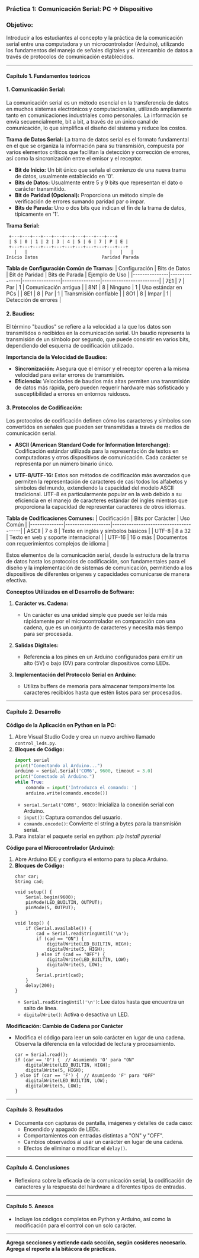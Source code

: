 ### Práctica 1: Comunicación Serial: PC → Dispositivo

### **Objetivo:**
Introducir a los estudiantes al concepto y la práctica de la comunicación serial entre una computadora y un microcontrolador (Arduino), utilizando los fundamentos del manejo de señales digitales y el intercambio de datos a través de protocolos de comunicación establecidos.

---

#### Capítulo 1. Fundamentos teóricos

#### 1. Comunicación Serial: 
La comunicación serial es un método esencial en la transferencia de datos en muchos sistemas electrónicos y computacionales, utilizado ampliamente tanto en comunicaciones industriales como personales. La información se envía secuencialmente, bit a bit, a través de un único canal de comunicación, lo que simplifica el diseño del sistema y reduce los costos.

**Trama de Datos Serial:**
La trama de datos serial es el formato fundamental en el que se organiza la información para su transmisión, compuesta por varios elementos críticos que facilitan la detección y corrección de errores, así como la sincronización entre el emisor y el receptor.

- **Bit de Inicio:** Un bit único que señala el comienzo de una nueva trama de datos, usualmente establecido en '0'.
- **Bits de Datos:** Usualmente entre 5 y 9 bits que representan el dato o carácter transmitido.
- **Bit de Paridad (Opcional):** Proporciona un método simple de verificación de errores sumando paridad par o impar.
- **Bits de Parada:** Uno o dos bits que indican el fin de la trama de datos, típicamente en '1'.

**Trama Serial:**
```
 +---+---+---+---+---+---+---+---+---+---+
 | S | 0 | 1 | 2 | 3 | 4 | 5 | 6 | 7 | P | E |
 +---+---+---+---+---+---+---+---+---+---+---+
   |   |                               |   |   |
Inicio Datos                        Paridad Parada
```
**Tabla de Configuración Común de Tramas:**
| Configuración | Bits de Datos | Bit de Paridad | Bits de Parada | Ejemplo de Uso         |
|---------------|---------------|----------------|----------------|------------------------|
| 7E1           | 7             | Par            | 1              | Comunicación antigua   |
| 8N1           | 8             | Ninguno        | 1              | Uso estándar en PCs    |
| 8E1           | 8             | Par            | 1              | Transmisión confiable  |
| 8O1           | 8             | Impar          | 1              | Detección de errores   |

#### 2. Baudios:
El término "baudios" se refiere a la velocidad a la que los datos son transmitidos o recibidos en la comunicación serial. Un baudio representa la transmisión de un símbolo por segundo, que puede consistir en varios bits, dependiendo del esquema de codificación utilizado.

**Importancia de la Velocidad de Baudios:**
- **Sincronización:** Asegura que el emisor y el receptor operen a la misma velocidad para evitar errores de transmisión.
- **Eficiencia:** Velocidades de baudios más altas permiten una transmisión de datos más rápida, pero pueden requerir hardware más sofisticado y susceptibilidad a errores en entornos ruidosos.

#### 3. Protocolos de Codificación:
Los protocolos de codificación definen cómo los caracteres y símbolos son convertidos en señales que pueden ser transmitidas a través de medios de comunicación serial.

- **ASCII (American Standard Code for Information Interchange):** Codificación estándar utilizada para la representación de textos en computadoras y otros dispositivos de comunicación. Cada carácter se representa por un número binario único.
  
- **UTF-8/UTF-16:** Estos son métodos de codificación más avanzados que permiten la representación de caracteres de casi todos los alfabetos y símbolos del mundo, extendiendo la capacidad del modelo ASCII tradicional. UTF-8 es particularmente popular en la web debido a su eficiencia en el manejo de caracteres estándar del inglés mientras que proporciona la capacidad de representar caracteres de otros idiomas.

**Tabla de Codificaciones Comunes:**
| Codificación | Bits por Carácter | Uso Común                             |
|--------------|-------------------|---------------------------------------|
| ASCII        | 7 o 8             | Texto en inglés y símbolos básicos    |
| UTF-8        | 8 a 32            | Texto en web y soporte internacional  |
| UTF-16       | 16 o más          | Documentos con requerimientos complejos de idioma |

Estos elementos de la comunicación serial, desde la estructura de la trama de datos hasta los protocolos de codificación, son fundamentales para el diseño y la implementación de sistemas de comunicación, permitiendo a los dispositivos de diferentes orígenes y capacidades comunicarse de manera efectiva.

**Conceptos Utilizados en el Desarrollo de Software:**
1. **Carácter vs. Cadena:**  
   - Un carácter es una unidad simple que puede ser leída más rápidamente por el microcontrolador en comparación con una cadena, que es un conjunto de caracteres y necesita más tiempo para ser procesada.

2. **Salidas Digitales:**  
   - Referencia a los pines en un Arduino configurados para emitir un alto (5V) o bajo (0V) para controlar dispositivos como LEDs.

3. **Implementación del Protocolo Serial en Arduino:**  
   - Utiliza buffers de memoria para almacenar temporalmente los caracteres recibidos hasta que estén listos para ser procesados.

---

#### Capítulo 2. Desarrollo

**Código de la Aplicación en Python en la PC:**
1. Abre Visual Studio Code y crea un nuevo archivo llamado `control_leds.py`.
2. **Bloques de Código:**
   ```python
   import serial
   print("Conectando al Arduino...")
   arduino = serial.Serial('COM6', 9600, timeout = 3.0)
   print("Conectado al Arduino.")
   while True:
       comando = input('Introduzca el comando: ')
       arduino.write(comando.encode())
   ```
   - `serial.Serial('COM6', 9600)`: Inicializa la conexión serial con Arduino.
   - `input()`: Captura comandos del usuario.
   - `comando.encode()`: Convierte el string a bytes para la transmisión serial.
3. Para instalar el paquete serial en python: *pip install pyserial*
   
  


**Código para el Microcontrolador (Arduino):**
1. Abre Arduino IDE y configura el entorno para tu placa Arduino.
2. **Bloques de Código:**
   ```arduino
   char car;
   String cad;

   void setup() {
       Serial.begin(9600);
       pinMode(LED_BUILTIN, OUTPUT);
       pinMode(5, OUTPUT);
   }

   void loop() {
       if (Serial.available()) {
           cad = Serial.readStringUntil('\n');
           if (cad == "ON") {
               digitalWrite(LED_BUILTIN, HIGH);
               digitalWrite(5, HIGH);
           } else if (cad == "OFF") {
               digitalWrite(LED_BUILTIN, LOW);
               digitalWrite(5, LOW);
           }
           Serial.print(cad);
       }
       delay(200);
   }
   ```
   - `Serial.readStringUntil('\n')`: Lee datos hasta que encuentra un salto de línea.
   - `digitalWrite()`: Activa o desactiva un LED.

**Modificación: Cambio de Cadena por Carácter**
- Modifica el código para leer un solo carácter en lugar de una cadena. Observa la diferencia en la velocidad de lectura y procesamiento.
   ```arduino
   car = Serial.read();
   if (car == 'O') {  // Asumiendo 'O' para "ON"
       digitalWrite(LED_BUILTIN, HIGH);
       digitalWrite(5, HIGH);
   } else if (car == 'F') {  // Asumiendo 'F' para "OFF"
       digitalWrite(LED_BUILTIN, LOW);
       digitalWrite(5, LOW);
   }
   ```

---

#### Capítulo 3. Resultados
- Documenta con capturas de pantalla, imágenes y detalles de cada caso:
   - Encendido y apagado de LEDs.
   - Comportamientos con entradas distintas a "ON" y "OFF".
   - Cambios observados al usar un carácter en lugar de una cadena.
   - Efectos de eliminar o modificar el `delay()`.

---

#### Capítulo 4. Conclusiones
- Reflexiona sobre la eficacia de la comunicación serial, la codificación de caracteres y la respuesta del hardware a diferentes tipos de entradas.

---

#### Capítulo 5. Anexos
- Incluye los códigos completos en Python y Arduino, así como la modificación para el control con un solo carácter.

---

**Agrega secciones y extiende cada sección, según cosideres necesario.**
**Agrega el reporte a la bitácora de prácticas.**
